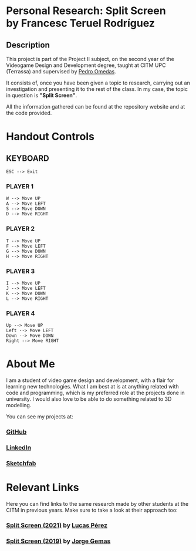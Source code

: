 # Personal Research: Split Screen <br> by Francesc Teruel Rodríguez

## Description

This project is part of the Project II subject, on the second year of the Videogame Design and Development degree, taught at CITM UPC (Terrassa) and supervised by [Pedro Omedas](https://github.com/pomedas).

It consists of, once you have been given a topic to research, carrying out an investigation and presenting it to the rest of the class. In my case, the topic in question is **"Split Screen"**.

All the information gathered can be found at the repository website and at the code provided.

# Handout Controls

## KEYBOARD ##

    ESC --> Exit
	
  ### PLAYER 1
  
    W --> Move UP
    A --> Move LEFT
    S --> Move DOWN
    D --> Move RIGHT
  
  ### PLAYER 2
  
    T --> Move UP
    F --> Move LEFT
    G --> Move DOWN
    H --> Move RIGHT
  
  ### PLAYER 3
  
    I --> Move UP
    J --> Move LEFT
    K --> Move DOWN
    L --> Move RIGHT
  
  ### PLAYER 4
  
    Up --> Move UP
    Left --> Move LEFT
    Down --> Move DOWN
    Right --> Move RIGHT

# About Me

I am a student of video game design and development, with a flair for learning new technologies.
What I am best at is at anything related with code and programming, which is my preferred role at the projects done in university.
I would also love to be able to do something related to 3D modelling.

You can see my projects at:

### [GitHub](https://github.com/francesctr4)
### [LinkedIn](https://www.linkedin.com/in/francesc-teruel-rodr%C3%ADguez-916bab231/)
### [Sketchfab](https://sketchfab.com/francesctr4)

# Relevant Links

Here you can find links to the same research made by other students at the CITM in previous years. Make sure to take a look at their approach too:

### [Split Screen (2021)](https://lucaspg14.github.io/Split-Screen/) by [Lucas Pérez](https://github.com/LucasPG14)

### [Split Screen (2019)](https://jorgegh2.github.io/Split-screen/) by [Jorge Gemas](https://github.com/jorgegh2)
